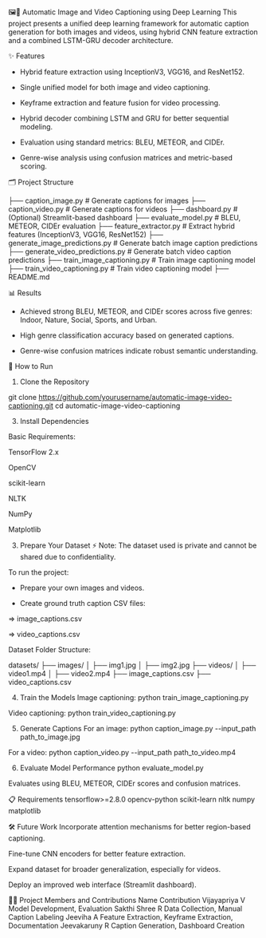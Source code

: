 🖼️🎥 Automatic Image and Video Captioning using Deep Learning
This project presents a unified deep learning framework for automatic caption generation for both images and videos, using hybrid CNN feature extraction and a combined LSTM-GRU decoder architecture.

✨ Features
* Hybrid feature extraction using InceptionV3, VGG16, and ResNet152.

* Single unified model for both image and video captioning.

* Keyframe extraction and feature fusion for video processing.

* Hybrid decoder combining LSTM and GRU for better sequential modeling.

* Evaluation using standard metrics: BLEU, METEOR, and CIDEr.

* Genre-wise analysis using confusion matrices and metric-based scoring.

🗂️ Project Structure

├── caption_image.py              # Generate captions for images
├── caption_video.py              # Generate captions for videos
├── dashboard.py                  # (Optional) Streamlit-based dashboard
├── evaluate_model.py             # BLEU, METEOR, CIDEr evaluation
├── feature_extractor.py          # Extract hybrid features (InceptionV3, VGG16, ResNet152)
├── generate_image_predictions.py # Generate batch image caption predictions
├── generate_video_predictions.py # Generate batch video caption predictions
├── train_image_captioning.py     # Train image captioning model
├── train_video_captioning.py     # Train video captioning model
├── README.md

📊 Results
* Achieved strong BLEU, METEOR, and CIDEr scores across five genres: Indoor, Nature, Social, Sports, and Urban.

* High genre classification accuracy based on generated captions.

* Genre-wise confusion matrices indicate robust semantic understanding.

🚀 How to Run

1. Clone the Repository

git clone https://github.com/yourusername/automatic-image-video-captioning.git
cd automatic-image-video-captioning

3. Install Dependencies

Basic Requirements:

TensorFlow 2.x

OpenCV

scikit-learn

NLTK

NumPy

Matplotlib

3. Prepare Your Dataset
⚡ Note:
The dataset used is private and cannot be shared due to confidentiality.

To run the project:

* Prepare your own images and videos.

* Create ground truth caption CSV files:

=> image_captions.csv

=> video_captions.csv

Dataset Folder Structure:

datasets/
├── images/
│   ├── img1.jpg
│   ├── img2.jpg
├── videos/
│   ├── video1.mp4
│   ├── video2.mp4
├── image_captions.csv
├── video_captions.csv

4. Train the Models
Image captioning:
python train_image_captioning.py

Video captioning:
python train_video_captioning.py

5. Generate Captions
For an image:
python caption_image.py --input_path path_to_image.jpg

For a video:
python caption_video.py --input_path path_to_video.mp4

6. Evaluate Model Performance
python evaluate_model.py

Evaluates using BLEU, METEOR, CIDEr scores and confusion matrices.

📋 Requirements
tensorflow>=2.8.0
opencv-python
scikit-learn
nltk
numpy
matplotlib


🛠️ Future Work
Incorporate attention mechanisms for better region-based captioning.

Fine-tune CNN encoders for better feature extraction.

Expand dataset for broader generalization, especially for videos.

Deploy an improved web interface (Streamlit dashboard).



👨‍💻 Project Members and Contributions
Name	         Contribution
Vijayapriya V	 Model Development, Evaluation
Sakthi Shree R Data Collection, Manual Caption Labeling
Jeeviha A	     Feature Extraction, Keyframe Extraction, Documentation
Jeevakaruny R	 Caption Generation, Dashboard Creation

